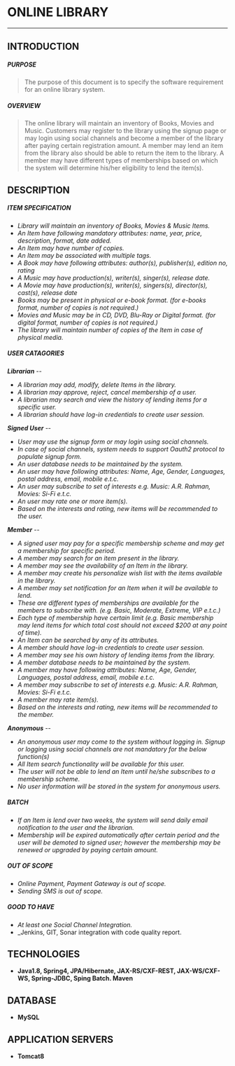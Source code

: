# **ONLINE LIBRARY**
---
## INTRODUCTION
##### PURPOSE

> The purpose of this document is to specify the software requirement for an online library system. 

##### OVERVIEW

> The online library will maintain an inventory of Books, Movies and Music. Customers may register to the library using the signup page or may login using social channels and become a member of the library after paying certain registration amount. A member may lend an item from the library also should be able to return the item to the library. A member may have different types of memberships based on which the system will determine his/her eligibility to lend the item(s).

## DESCRIPTION

##### ITEM SPECIFICATION

* _Library will maintain an inventory of Books, Movies & Music Items._
* _An Item have following mandatory attributes: name, year, price, description, format, date added._
* _An Item may have number of copies._
* _An Item may be associated with multiple tags._
* _A Book may have following attributes: author(s), publisher(s), edition no, rating_
* _A Music may have production(s), writer(s), singer(s), release date._
* _A Movie may have production(s), writer(s), singers(s), director(s), cast(s), release date_
* _Books may be present in physical or e-book format. (for e-books format, number of copies is not required.)_
* _Movies and Music may be in CD, DVD, Blu-Ray or Digital format. (for digital format, number of copies is not required.)_
* _The library will maintain number of copies of the Item in case of physical media._

##### USER CATAGORIES

**_Librarian_** --  

*  _A librarian may add, modify, delete Items in the library._
*  _A librarian may approve, reject, cancel membership of a user._
*  _A librarian may search and view the history of lending items for a specific user._
*  _A librarian should have log-in credentials to create user session._

**_Signed User_** --

* _User may use the signup form or may login using social channels._
* _In case of social channels, system needs to support Oauth2 protocol to populate signup form._
* _An user database needs to be maintained by the system._
* _An user may have following attributes: Name, Age, Gender, Languages, postal address, email, mobile e.t.c._
* _An user may subscribe to set of interests e.g. Music: A.R. Rahman, Movies:  Si-Fi e.t.c._
* _An user may rate one or more item(s)._
* _Based on the interests and rating, new items will be recommended to the user._

**_Member_** --

* _A signed user may pay for a specific membership scheme and may get a membership for specific period._
* _A member may search for an item present in the library._  
* _A member may see the availability of an Item in the library._
* _A member may create his personalize wish list with the items available in the library._
* _A member may set notification for an Item when it will be available to lend._
* _These are different types of memberships are available for the members to subscribe with. (e.g. Basic, Moderate, Extreme, VIP e.t.c.)_
* _Each type of membership have certain limit (e.g. Basic membership may lend items for which total cost should not exceed $200 at any point of time)._
* _An Item can be searched by any of its attributes._
* _A member should have log-in credentials to create user session._
* _A member may see his own history of lending items from the library._
* _A member database needs to be maintained by the system._
* _A member may have following attributes: Name, Age, Gender, Languages, postal address, email, mobile e.t.c._
* _A member may subscribe to set of interests e.g. Music: A.R. Rahman, Movies:  Si-Fi e.t.c._
* _A member may rate item(s)._
* _Based on the interests and rating, new items will be recommended to the member._

**_Anonymous_** --

* _An anonymous user may come to the system without logging in. Signup or logging using social channels are not mandatory for the below function(s)_
* _All Item search functionality will be available for this user._
* _The user will not be able to lend an Item until he/she subscribes to a membership scheme._
* _No user information will be stored in the system for anonymous users._


##### BATCH
* _If an Item is lend over two weeks, the system will send daily email notification to the user and the librarian._
* _Membership will be expired automatically after certain period and the user will be demoted to signed user; however the membership may be renewed or upgraded by paying certain amount._ 

##### OUT OF SCOPE

* _Online Payment, Payment Gateway is out of scope._
* _Sending SMS is out of scope._

##### GOOD TO HAVE

* _At least one Social Channel Integration._
* _Jenkins, GIT, Sonar integration with code quality report.

## TECHNOLOGIES

* **Java1.8, Spring4, JPA/Hibernate, JAX-RS/CXF-REST, JAX-WS/CXF-WS, Spring-JDBC, Sping Batch. Maven**

## DATABASE 

* **MySQL**

## APPLICATION SERVERS

* **Tomcat8**

